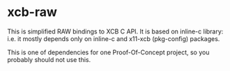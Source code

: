 # xcb-raw

This is simplified RAW bindings to XCB C API. It is based on inline-c library: i.e. it mostly depends only on inline-c and x11-xcb (pkg-config) packages.

This is one of dependencies for one Proof-Of-Concept project, so you probably should not use this.

